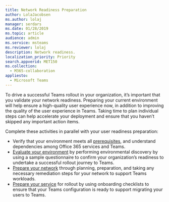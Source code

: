 ```yaml
---
title: Network Readiness Preparation
author: LolaJacobsen
ms.author: lolaj
manager: serdars
ms.date: 01/28/2019
ms.topic: article
audience: admin
ms.service: msteams
ms.reviewer: lolaj
description: Network readiness.
localization_priority: Priority
search.appverid: MET150
ms.collection: 
  - M365-collaboration
appliesto: 
  - Microsoft Teams
---
```


To drive a successful Teams rollout in your organization, it’s important that you validate your network readiness. Preparing your current environment will help ensure a high-quality user experience now, in addition to improving the quality of the user experience in Teams. Taking time to plan individual steps can help accelerate your deployment and ensure that you haven’t skipped any important action items.

Complete these activities in parallel with your user readiness preparation:

- Verify that your environment meets all [prerequisites](plan-journey-prerequisites.md), and understand dependencies among Office 365 services and Teams.
- [Evaluate your environment](plan-journey-evaluate-environment.md) by performing environmental discovery by using a sample questionnaire to confirm your organization’s readiness to undertake a successful rollout journey to Teams.
- [Prepare your network](prepare-environment-prepare-network.md) through planning, preparation, and taking any necessary remediation steps for your network to support Teams workloads.
- [Prepare your service](prepare-environment-prepare-service.md) for rollout by using onboarding checklists to ensure that your Teams configuration is ready to support migrating your users to Teams.

